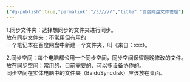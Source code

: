 ```yaml
---
{"dg-publish":true,"permalink":"/3/////","title":"百度网盘文件管理"}
---
```



1.同步文件夹：选择想同步的文件夹进行同步。  
放在同步文件夹：不常用但有用的  
一个笔记本在百度网盘中新建一个文件夹，叫《来自：xxx》。

2.同步空间：每个电脑都公用一个同步空间，同步空间保留最晚修改的文件。  
放在同步空间：常用的、目前需要的、可以多设备协作的。  
同步空间在实体电脑中的文件夹（BaiduSyncdisk）应该放在桌面。